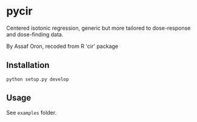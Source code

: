 # pycir

Centered isotonic regression, generic but more tailored to dose-response and dose-finding data.

By Assaf Oron, recoded from R 'cir' package

## Installation

`python setup.py develop`

## Usage

See `examples` folder.